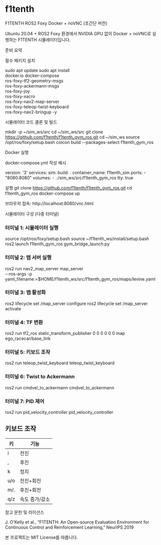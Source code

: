 # f1tenth

F1TENTH ROS2 Foxy Docker + noVNC (초간단 버전)

Ubuntu 20.04 + ROS2 Foxy 환경에서 NVIDIA GPU 없이 Docker + noVNC로 실행하는 F1TENTH 시뮬레이터입니다.

준비 요약

필수 패키지 설치

sudo apt update
sudo apt install \
  docker.io docker-compose \
  ros-foxy-tf2-geometry-msgs \
  ros-foxy-ackermann-msgs \
  ros-foxy-joy \
  ros-foxy-xacro \
  ros-foxy-nav2-map-server \
  ros-foxy-teleop-twist-keyboard \
  ros-foxy-nav2-bringup -y

시뮬레이터 코드 클론 및 빌드

mkdir -p ~/sim_ws/src
cd ~/sim_ws/src
git clone https://github.com/f1tenth/f1tenth_gym_ros.git
cd ~/sim_ws
source /opt/ros/foxy/setup.bash
colcon build --packages-select f1tenth_gym_ros

Docker 실행

docker-compose.yml 작성 예시

version: '3'
services:
  sim:
    build: .
    container_name: f1tenth_sim
    ports:
      - "8080:8080"
    volumes:
      - .:/sim_ws/src/f1tenth_gym_ros
    tty: true

실행
git clone https://github.com/f1tenth/f1tenth_gym_ros.git
cd f1tenth_gym_ros
docker-compose up

브라우저 접속: http://localhost:8080/vnc.html

시뮬레이터 구성 (다중 터미널)

### 터미널 1: 시뮬레이터 실행
source /opt/ros/foxy/setup.bash
source ~/f1tenth_ws/install/setup.bash
ros2 launch f1tenth_gym_ros gym_bridge_launch.py

### 터미널 2: 맵 서버 실행
ros2 run nav2_map_server map_server \
  --ros-args -p yaml_filename:=$HOME/f1tenth_ws/src/f1tenth_gym_ros/maps/levine.yaml

### 터미널 3: 맵 활성화
ros2 lifecycle set /map_server configure
ros2 lifecycle set /map_server activate

### 터미널 4: TF 변환
ros2 run tf2_ros static_transform_publisher 0 0 0 0 0 0 map ego_racecar/base_link

### 터미널 5: 키보드 조작
ros2 run teleop_twist_keyboard teleop_twist_keyboard

### 터미널 6: Twist to Ackermann
ros2 run cmdvel_to_ackermann cmdvel_to_ackermann

### 터미널 7: PID 제어
ros2 run pid_velocity_controller pid_velocity_controller

## 키보드 조작
| 키 | 기능 |
|----|------|
| i  | 전진 |
| ,  | 후진 |
| k  | 정지 |
| u/o | 전진+회전 |
| m/. | 후진+회전 |
| q/z | 속도 증가/감소 |


참고 문헌 및 라이선스

J. O'Kelly et al., “F1TENTH: An Open-source Evaluation Environment for Continuous Control and Reinforcement Learning,” NeurIPS 2019

본 프로젝트는 MIT License를 따릅니다.

